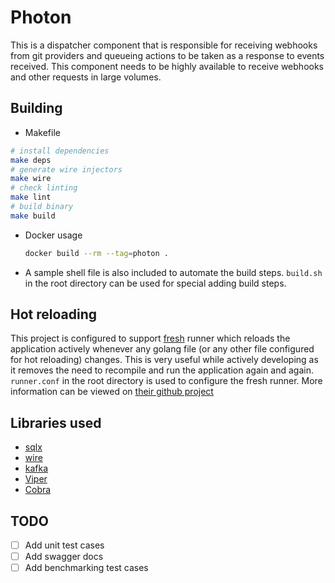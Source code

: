 # Photon

This is a dispatcher component that is responsible for receiving webhooks from git providers and queueing actions to be taken as a response to events received. This component needs to be highly available to receive webhooks and other requests in large volumes.

## Building

- Makefile

 ```bash
 # install dependencies
 make deps
 # generate wire injectors  
 make wire
 # check linting
 make lint
 # build binary
 make build

 ```

- Docker usage

  ```bash
  docker build --rm --tag=photon .
  ```

- A sample shell file is also included to automate the build steps. `build.sh` in the root directory can be used for special adding build steps.

## Hot reloading

This project is configured to support [fresh](https://github.com/gravityblast/fresh) runner which reloads the application actively whenever any golang file (or any other file configured for hot reloading) changes. This is very useful while actively developing as it removes the need to recompile and run the application again and again. `runner.conf` in the root directory is used to configure the fresh runner. More information can be viewed on [their github project](https://github.com/gravityblast/fresh)

## Libraries used

- [sqlx](https://github.com/jmoiron/sqlx/)
- [wire](https://github.com/google/wire)
- [kafka](github.com/segmentio/kafka-go)
- [Viper](github.com/spf13/viper)
- [Cobra](github.com/spf13/cobra)

## TODO

- [ ] Add unit test cases
- [ ] Add swagger docs
- [ ] Add benchmarking test cases
